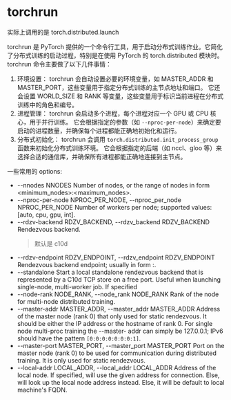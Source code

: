 # torchrun

实际上调用的是 torch.distributed.launch

torchrun 是 PyTorch 提供的一个命令行工具，用于启动分布式训练作业。它简化了分布式训练的启动过程，特别是在使用 PyTorch 的 torch.distributed 模块时。torchrun 命令主要做了以下几件事情：

1. 环境设置：
   torchrun 会自动设置必要的环境变量，如 MASTER_ADDR 和 MASTER_PORT，这些变量用于指定分布式训练的主节点地址和端口。
   它还会设置 WORLD_SIZE 和 RANK 等变量，这些变量用于标识当前进程在分布式训练中的角色和编号。
2. 进程管理：
   torchrun 会启动多个进程，每个进程对应一个 GPU 或 CPU 核心，用于并行训练。
   它会根据指定的参数（如 `--nproc-per-node`）来确定要启动的进程数量，并确保每个进程都能正确地初始化和运行。
3. 分布式初始化：
   torchrun 会调用 `torch.distributed.init_process_group` 函数来初始化分布式训练环境。
   它会根据指定的后端（如 nccl、gloo 等）来选择合适的通信库，并确保所有进程都能正确地连接到主节点。

一些常用的 options:

- --nnodes NNODES Number of nodes, or the range of nodes in form <minimum_nodes>:<maximum_nodes>.
- --nproc-per-node NPROC_PER_NODE, --nproc_per_node NPROC_PER_NODE
  Number of workers per node; supported values: [auto, cpu, gpu, int].
- --rdzv-backend RDZV_BACKEND, --rdzv_backend RDZV_BACKEND
  Rendezvous backend.
  > 默认是 c10d
- --rdzv-endpoint RDZV_ENDPOINT, --rdzv_endpoint RDZV_ENDPOINT
  Rendezvous backend endpoint; usually in form <host>:<port>.
- --standalone Start a local standalone rendezvous backend that is represented by a C10d TCP store on a free port. Useful when launching single-node, multi-worker job. If specified
- --node-rank NODE_RANK, --node_rank NODE_RANK
  Rank of the node for multi-node distributed training.
- --master-addr MASTER_ADDR, --master_addr MASTER_ADDR
  Address of the master node (rank 0) that only used for static rendezvous. It should be either the IP address or the hostname of rank 0. For single node multi-proc training the --master-
  addr can simply be 127.0.0.1; IPv6 should have the pattern `[0:0:0:0:0:0:0:1]`.
- --master-port MASTER_PORT, --master_port MASTER_PORT
  Port on the master node (rank 0) to be used for communication during distributed training. It is only used for static rendezvous.
- --local-addr LOCAL_ADDR, --local_addr LOCAL_ADDR
  Address of the local node. If specified, will use the given address for connection. Else, will look up the local node address instead. Else, it will be default to local machine's FQDN.
